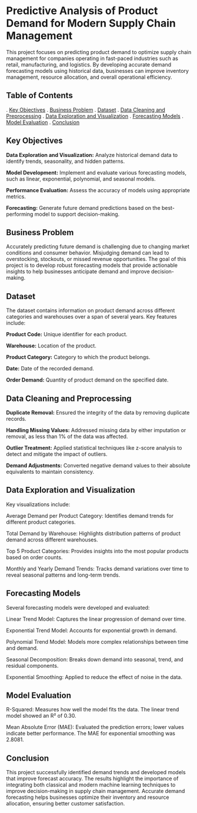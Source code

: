 
# Predictive Analysis of Product Demand for Modern Supply Chain Management

This project focuses on predicting product demand to optimize supply chain management for companies operating in fast-paced industries such as retail, manufacturing, and logistics. By developing accurate demand forecasting models using historical data, businesses can improve inventory management, resource allocation, and overall operational efficiency.
## Table of Contents
. [Key Objectives](#Key-objectives)
. [Business Problem](#business-problem)
. [Dataset](#dataset)
. [Data Cleaning and Preprocessing](#data-cleaning-and-preprocessing)
. [Data Exploration and Visualization](#data-exploration-and-visualization)
. [Forecasting Models](#forecasting-models)
. [Model Evaluation](#model-evaluation)
. [Conclusion](#conclusion)

## Key Objectives

**Data Exploration and Visualization:** Analyze historical demand data to identify trends, seasonality, and hidden patterns.

**Model Development:** Implement and evaluate various forecasting models, such as linear, exponential, polynomial, and seasonal models.

**Performance Evaluation:** Assess the accuracy of models using appropriate metrics.

**Forecasting:** Generate future demand predictions based on the best-performing model to support decision-making.
## Business Problem

Accurately predicting future demand is challenging due to changing market conditions and consumer behavior. Misjudging demand can lead to overstocking, stockouts, or missed revenue opportunities. The goal of this project is to develop robust forecasting models that provide actionable insights to help businesses anticipate demand and improve decision-making.
## Dataset

The dataset contains information on product demand across different categories and warehouses over a span of several years. Key features include:

**Product Code:** Unique identifier for each product.

**Warehouse:** Location of the product.

**Product Category:** Category to which the product belongs.

**Date:** Date of the recorded demand.

**Order Demand:** Quantity of product demand on the specified date.
## Data Cleaning and Preprocessing

**Duplicate Removal:** Ensured the integrity of the data by removing duplicate records.

**Handling Missing Values:** Addressed missing data by either imputation or removal, as less than 1% of the data was affected.

**Outlier Treatment:** Applied statistical techniques like z-score analysis to detect and mitigate the impact of outliers.

**Demand Adjustments:** Converted negative demand values to their absolute equivalents to maintain consistency.
## Data Exploration and Visualization

Key visualizations include:

Average Demand per Product Category: Identifies demand trends for different product categories.

Total Demand by Warehouse: Highlights distribution patterns of product demand across different warehouses.

Top 5 Product Categories: Provides insights into the most popular products based on order counts.

Monthly and Yearly Demand Trends: Tracks demand variations over time to reveal seasonal patterns and long-term trends.
## Forecasting Models

Several forecasting models were developed and evaluated:

Linear Trend Model: Captures the linear progression of demand over time.

Exponential Trend Model: Accounts for exponential growth in demand.

Polynomial Trend Model: Models more complex relationships between time and demand.

Seasonal Decomposition: Breaks down demand into seasonal, trend, and residual components.

Exponential Smoothing: Applied to reduce the effect of noise in the data.
## Model Evaluation

R-Squared: Measures how well the model fits the data. The linear trend model showed an R² of 0.30.

Mean Absolute Error (MAE): Evaluated the prediction errors; lower values indicate better performance. The MAE for exponential smoothing was 2.8081.

## Conclusion

This project successfully identified demand trends and developed models that improve forecast accuracy. The results highlight the importance of integrating both classical and modern machine learning techniques to improve decision-making in supply chain management. Accurate demand forecasting helps businesses optimize their inventory and resource allocation, ensuring better customer satisfaction.
